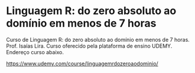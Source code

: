 # Linguagem R: do zero absoluto ao domínio em menos de 7 horas
Curso de Linguagem R: do zero absoluto ao domínio em menos de 7 horas. Prof. Isaías Lira. 
Curso oferecido pela plataforma de ensino UDEMY. Endereço curso abaixo.

https://www.udemy.com/course/linguagemrdozeroaodominio/
